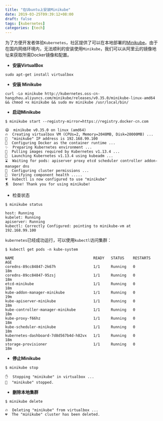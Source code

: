 ```yaml
---
title: "在Ubuntu上安装Minikube"
date: 2019-03-25T09:39:12+08:00
draft: false
tags: [kubernetes]
categories: [tech]
---
```


为了方便开发者体验`Kubernetes`，社区提供了可以在本地部署的[Minikube](https://github.com/kubernetes/minikube)。由于在国内网络环境内，无法顺利的安装使用`Minikube`，我们可以从阿里云的镜像地址来获取所需Docker镜像和配置。

* **安装VirtualBox**

`sudo apt-get install virtualbox`

* **安装 Minikube**

```
curl -Lo minikube http://kubernetes.oss-cn-hangzhou.aliyuncs.com/minikube/releases/v0.35.0/minikube-linux-amd64 && chmod +x minikube && sudo mv minikube /usr/local/bin/
```

* **启动Minikube**

```
$ minikube start --registry-mirror=https://registry.docker-cn.com

😄  minikube v0.35.0 on linux (amd64)
🔥  Creating virtualbox VM (CPUs=2, Memory=2048MB, Disk=20000MB) ...
📶  "minikube" IP address is 192.168.99.100
🐳  Configuring Docker as the container runtime ...
✨  Preparing Kubernetes environment ...
🚜  Pulling images required by Kubernetes v1.13.4 ...
🚀  Launching Kubernetes v1.13.4 using kubeadm ...
⌛  Waiting for pods: apiserver proxy etcd scheduler controller addon-manager dns
🔑  Configuring cluster permissions ...
🤔  Verifying component health .....
💗  kubectl is now configured to use "minikube"
🏄  Done! Thank you for using minikube!
```

* 检查状态

```
$ minikube status

host: Running
kubelet: Running
apiserver: Running
kubectl: Correctly Configured: pointing to minikube-vm at 192.168.99.100
```

`kubernetes`已经成功运行，可以使用`kubectl`访问集群：

```
$ kubectl get pods -n kube-system

NAME                                    READY   STATUS    RESTARTS   AGE
coredns-89cc84847-2k67h                 1/1     Running   0          18m
coredns-89cc84847-95zsj                 1/1     Running   0          18m
etcd-minikube                           1/1     Running   0          18m
kube-addon-manager-minikube             1/1     Running   0          19m
kube-apiserver-minikube                 1/1     Running   0          18m
kube-controller-manager-minikube        1/1     Running   0          18m
kube-proxy-f66hz                        1/1     Running   0          18m
kube-scheduler-minikube                 1/1     Running   0          18m
kubernetes-dashboard-7d8d567b4d-h82vx   1/1     Running   0          18m
storage-provisioner                     1/1     Running   0          18m
```

* **停止Minikube**

```
$ minikube stop

✋  Stopping "minikube" in virtualbox ...
🛑  "minikube" stopped.
```

* **删除本地集群**

```
$ minikube delete

🔥  Deleting "minikube" from virtualbox ...
💔  The "minikube" cluster has been deleted.
```
